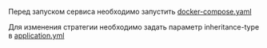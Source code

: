 Перед запуском сервиса необходимо запустить [docker-compose.yaml](docker/docker-compose.yaml)

Для изменения стратегии необходимо задать параметр inheritance-type в [application.yml](src/main/resources/application.yml)
